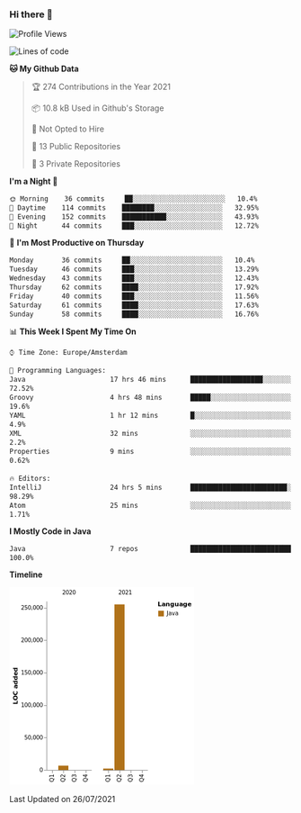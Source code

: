 ### Hi there 👋


<!--START_SECTION:waka-->
![Profile Views](http://img.shields.io/badge/Profile%20Views-0-blue)

![Lines of code](https://img.shields.io/badge/From%20Hello%20World%20I%27ve%20Written-264010%20lines%20of%20code-blue)

**🐱 My Github Data** 

> 🏆 274 Contributions in the Year 2021
 > 
> 📦 10.8 kB Used in Github's Storage 
 > 
> 🚫 Not Opted to Hire
 > 
> 📜 13 Public Repositories 
 > 
> 🔑 3 Private Repositories  
 > 
**I'm a Night 🦉** 

```text
🌞 Morning    36 commits     ██░░░░░░░░░░░░░░░░░░░░░░░   10.4% 
🌆 Daytime    114 commits    ████████░░░░░░░░░░░░░░░░░   32.95% 
🌃 Evening    152 commits    ███████████░░░░░░░░░░░░░░   43.93% 
🌙 Night      44 commits     ███░░░░░░░░░░░░░░░░░░░░░░   12.72%

```
📅 **I'm Most Productive on Thursday** 

```text
Monday       36 commits     ██░░░░░░░░░░░░░░░░░░░░░░░   10.4% 
Tuesday      46 commits     ███░░░░░░░░░░░░░░░░░░░░░░   13.29% 
Wednesday    43 commits     ███░░░░░░░░░░░░░░░░░░░░░░   12.43% 
Thursday     62 commits     ████░░░░░░░░░░░░░░░░░░░░░   17.92% 
Friday       40 commits     ███░░░░░░░░░░░░░░░░░░░░░░   11.56% 
Saturday     61 commits     ████░░░░░░░░░░░░░░░░░░░░░   17.63% 
Sunday       58 commits     ████░░░░░░░░░░░░░░░░░░░░░   16.76%

```


📊 **This Week I Spent My Time On** 

```text
⌚︎ Time Zone: Europe/Amsterdam

💬 Programming Languages: 
Java                     17 hrs 46 mins      ██████████████████░░░░░░░   72.52% 
Groovy                   4 hrs 48 mins       █████░░░░░░░░░░░░░░░░░░░░   19.6% 
YAML                     1 hr 12 mins        █░░░░░░░░░░░░░░░░░░░░░░░░   4.9% 
XML                      32 mins             ░░░░░░░░░░░░░░░░░░░░░░░░░   2.2% 
Properties               9 mins              ░░░░░░░░░░░░░░░░░░░░░░░░░   0.62%

🔥 Editors: 
IntelliJ                 24 hrs 5 mins       ████████████████████████░   98.29% 
Atom                     25 mins             ░░░░░░░░░░░░░░░░░░░░░░░░░   1.71%

```

**I Mostly Code in Java** 

```text
Java                     7 repos             █████████████████████████   100.0%

```


**Timeline**

![Chart not found](https://raw.githubusercontent.com/powercasgamer/powercasgamer/master/charts/bar_graph.png) 


 Last Updated on 26/07/2021
<!--END_SECTION:waka-->
